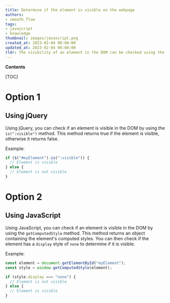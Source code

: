 ```yaml
---
title: Determine if the element is visible on the webpage
authors:
- smooth_flow
tags:
- javascript
- knowledge
thumbnail: images/javascript.png
created_at: 2023-02-04 00:00:00
updated_at: 2023-02-04 00:00:00
tldr: The visibility of an element in the DOM can be checked using the `visibility` or `display` CSS properties.
---
```


**Contents**

[TOC]

# Option 1

## Using jQuery

Using jQuery, you can check if an element is visible in the DOM by using the `is(":visible")` method. This method returns true if the element is visible, otherwise it returns false.

Example:

```js
if ($("#myElement").is(":visible")) {
  // Element is visible
} else {
  // Element is not visible
}
```

# Option 2

## Using JavaScript

Using JavaScript, you can check if an element is visible in the DOM by using the `getComputedStyle` method. This method returns an object containing the element's computed styles. You can then check if the element has a `display` style of `none` to determine if it is visible.

Example:

```js
const element = document.getElementById("myElement");
const style = window.getComputedStyle(element);

if (style.display === "none") {
  // Element is not visible
} else {
  // Element is visible
}
```

